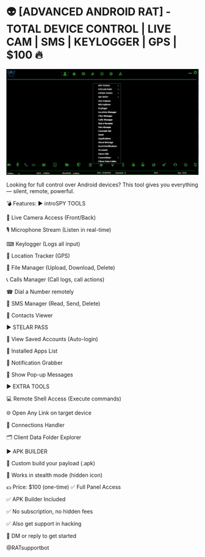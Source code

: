 # 👽 [ADVANCED ANDROID RAT] - TOTAL DEVICE CONTROL | LIVE CAM | SMS | KEYLOGGER | GPS | $100 🔥

![image](IMG_20250708_074142_486.jpg)

Looking for full control over Android devices?
This tool gives you everything — silent, remote, powerful.

💣 Features:
▶ introSPY TOOLS

🔴 Live Camera Access (Front/Back)

🎙 Microphone Stream (Listen in real-time)

⌨ Keylogger (Logs all input)

📍 Location Tracker (GPS)

📂 File Manager (Upload, Download, Delete)

📞 Calls Manager (Call logs, call actions)

☎ Dial a Number remotely

💬 SMS Manager (Read, Send, Delete)

📒 Contacts Viewer

▶ STELAR PASS

🧠 View Saved Accounts (Auto-login)

📲 Installed Apps List

🔔 Notification Grabber

📢 Show Pop-up Messages

▶ EXTRA TOOLS

💻 Remote Shell Access (Execute commands)

🌐 Open Any Link on target device

🔗 Connections Handler

🗂 Client Data Folder Explorer

▶ APK BUILDER

👤 Custom build your payload (.apk)

🫥 Works in stealth mode (hidden icon)


💵 Price: $100 (one-time)
✅ Full Panel Access

✅ APK Builder Included

✅ No subscription, no hidden fees

✅ Also get support in hacking

📩 DM or reply to get started

@RATsupportbot
